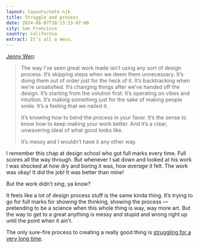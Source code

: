 ```yaml
---
layout: layouts/note.njk
title: Struggle and process
date: 2024-08-07T18:13:13-07:00
city: San Francisco
country: California
extract: It’s all a mess.
---
```


[Jenny Wen](https://jennywen.substack.com/p/dont-trust-the-design-process):

> The way I’ve seen great work made isn’t using any sort of design process. It’s skipping steps when we deem them unnecessary. It’s doing them out of order just for the heck of it. It’s backtracking when we’re unsatisfied. It’s changing things after we’ve handed off the design. It’s starting from the solution first. It’s operating on vibes and intuition. It’s making something just for the sake of making people smile. It’s a feeling that we nailed it.
> 
> It’s knowing how to bend the process in your favor. It’s the sense to know how to keep making your work better. And it’s a clear, unwavering ideal of what good looks like.
> 
> It’s messy and I wouldn’t have it any other way.

I remember this chap at design school who got full marks every time. Full scores all the way through. But whenever I sat down and looked at his work I was shocked at how dry and boring it was, how _average_ it felt. The work was okay! It did the job! It was better than mine! 

But the work didn’t _sing_, ya know?

It feels like a lot of design process stuff is the same kinda thing. It’s trying to go for full marks for showing the thinking, showing the process — pretending to be a science when this whole thing is way, way more art. But the way to get to a great anything is messy and stupid and wrong right up until the point when it ain’t. 

The only sure-fire process to creating a really good thing is [struggling for a very long time](https://rachsmith.com/comfortable-with-the-struggle/). 

